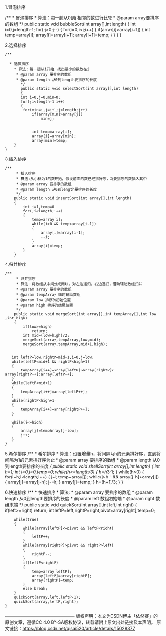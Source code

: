 1.冒泡排序

/**
	 * 冒泡排序
	 * 算法：每一趟从0到j 相邻的数进行比较
	 * @param array要排序的数组
	 */
	public static void bubbleSort(int array[],int length)
	{
		int i=0,j=length-1;
		for(;j>0;j--)
		{
			for(i=0;i<j;i++)
			{
				if(array[i]>array[i+1])
				{
					int temp=array[i];
					array[i]=array[i+1];
					array[i+1]=temp;
				}
			}
		}
	}

2.选择排序

```
/**

  * 选择排序
    * 算法：每一趟从i开始，找出最小的数放在i
     * @param array 要排序的数组
     * @param length 从0到length要排序的长度
       */
       public static void selectSort(int array[],int length)
       {
       int i=0,j=0,min=0;
       for(;i<length-1;i++)
       {
       	for(min=i,j=i+1;j<length;j++)
       		if(array[min]>array[j])
       			min=j;
       	

			int temp=array[i];
			array[i]=array[min];
			array[min]=temp;
	}
}
```

3.插入排序

```
/**
	 * 插入排序
	 * 算法:从小标为1的数开始，假设前面的数已经排好序，将要排序的数插入其中
	 * @param array 要排序的数组
	 * @param length 从0到length要排序的长度
	 */
	public static void insertSort(int array[],int length)
	{
		int i=1,temp=0;
		for(;i<length;i++)
		{
			temp=array[i];
			while(i>0 && temp<array[i-1])
			{
				array[i]=array[i-1];
				--i; 
			}
			array[i]=temp;
		}
	}
```

4.归并排序

```
/**
	 * 归并排序
	 * 算法：将数组从中间分成两块，对左边递归，右边递归，借助辅助数组归并
	 * @param array 要排序的数组
	 * @param tempArray 临时辅助数组
	 * @param low 排序的初始位置
	 * @param high 排序的结尾位置
	 */
	public static void mergeSort(int array[],int tempArray[],int low ,int high)
	{
		if(low>=high)
			return;
		int mid=(low+high)/2;
		mergeSort(array,tempArray,low,mid);
		mergeSort(array,tempArray,mid+1,high);
		

​	int leftP=low,rightP=mid+1,i=0,j=low;
​	while(leftP<mid+1 && rightP<high+1)
​	{
​		tempArray[i++]=array[leftP]>array[rightP]?array[rightP++]:array[leftP++];
​	}
​	while(leftP<mid+1)
​	{
​		tempArray[i++]=array[leftP++];
​	}
​	while(rightP<high+1)
​	{
​		tempArray[i++]=array[rightP++];
​	}
​	
​	while(j<=high)
​	{
​		array[j]=tempArray[j-low];
​		j++;
​	}
}
```

5.希尔排序
/**
	 * 希尔排序
	 * 算法：设置增量h，将间隔为h的元素排好序，直到将间隔为1的元素排好序为止
	 * @param array 要排序的数组
	 * @param length 从0到length要排序的长度
	 */
	public static void shellSort(int array[],int length)
	{
		int h=1;
		int i=0,j=0,temp=0;
		while(h<=length/3)
		{
			h=h*3-1;
		}
		while(h>0)
		{
			for(i=h;i<length;i++)
			{
				j=i;
				temp=array[j];
				while(j>h-1 && array[j-h]>array[j])
				{
					array[j]=array[j-h];
					j-=h;
				}
				array[j]=temp;
			}
			h=(h+1)/3;
		}
	}

6.快速排序
/**
	 * 快速排序
	 * 算法:
	 * @param array 要排序的数组
	 * @param length 从0到length要排序的长度
	 * @param left 数组初始端
	 * @param right 数组末端
	 */
	public static void quickSort(int array[],int left,int right)
	{
		if(left>=right)
			return;
		int leftP=left,rightP=right,pivot=array[right],temp=0;
		
		while(true)
		{
			while(array[leftP]<=pivot && leftP<right)
			{
				leftP++;
			}
			while(array[rightP]>pivot && rightP>left)
			{
				rightP--;
			}
			if(leftP<rightP)
			{
				temp=array[leftP];
				array[leftP]=array[rightP];
				array[rightP]=temp;
			}
			else break;
		}
		quickSort(array,left,leftP-1);
		quickSort(array,leftP,right);
	}

————————————————
版权声明：本文为CSDN博主「依然赛」的原创文章，遵循CC 4.0 BY-SA版权协议，转载请附上原文出处链接及本声明。
原文链接：https://blog.csdn.net/qisai520/article/details/15028377